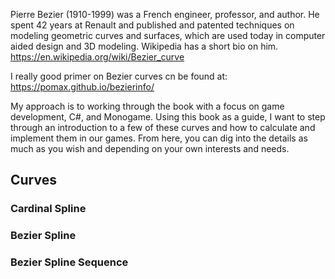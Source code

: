 Pierre Bezier (1910-1999) was a French engineer, professor, and author. He spent 42 years at Renault and published and patented 
techniques on modeling geometric curves and surfaces, which are used today in computer aided design and 3D modeling. Wikipedia 
has a short bio on him. https://en.wikipedia.org/wiki/Bezier_curve

I really good primer on Bezier curves cn be found at: https://pomax.github.io/bezierinfo/

My approach is to working through the book with a focus on game development, C#, and Monogame. Using this book as a guide, I want 
to step through an introduction to a few of these curves and how to calculate and implement them in our games. From here, you can 
dig into the details as much as you wish and depending on your own interests and needs.

## Curves
### Cardinal Spline
### Bezier Spline 
### Bezier Spline Sequence







